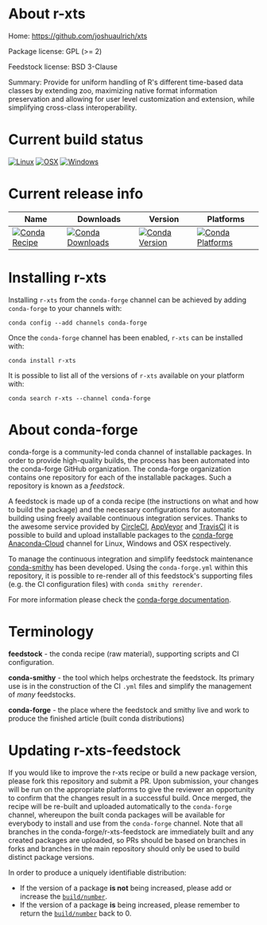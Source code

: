 About r-xts
===========

Home: https://github.com/joshuaulrich/xts

Package license: GPL (>= 2)

Feedstock license: BSD 3-Clause

Summary: Provide for uniform handling of R's different time-based data classes by extending zoo, maximizing native format information preservation and allowing for user level customization and extension, while simplifying cross-class interoperability.



Current build status
====================

[![Linux](https://img.shields.io/circleci/project/github/conda-forge/r-xts-feedstock/master.svg?label=Linux)](https://circleci.com/gh/conda-forge/r-xts-feedstock)
[![OSX](https://img.shields.io/travis/conda-forge/r-xts-feedstock/master.svg?label=macOS)](https://travis-ci.org/conda-forge/r-xts-feedstock)
[![Windows](https://img.shields.io/appveyor/ci/conda-forge/r-xts-feedstock/master.svg?label=Windows)](https://ci.appveyor.com/project/conda-forge/r-xts-feedstock/branch/master)

Current release info
====================

| Name | Downloads | Version | Platforms |
| --- | --- | --- | --- |
| [![Conda Recipe](https://img.shields.io/badge/recipe-r--xts-green.svg)](https://anaconda.org/conda-forge/r-xts) | [![Conda Downloads](https://img.shields.io/conda/dn/conda-forge/r-xts.svg)](https://anaconda.org/conda-forge/r-xts) | [![Conda Version](https://img.shields.io/conda/vn/conda-forge/r-xts.svg)](https://anaconda.org/conda-forge/r-xts) | [![Conda Platforms](https://img.shields.io/conda/pn/conda-forge/r-xts.svg)](https://anaconda.org/conda-forge/r-xts) |

Installing r-xts
================

Installing `r-xts` from the `conda-forge` channel can be achieved by adding `conda-forge` to your channels with:

```
conda config --add channels conda-forge
```

Once the `conda-forge` channel has been enabled, `r-xts` can be installed with:

```
conda install r-xts
```

It is possible to list all of the versions of `r-xts` available on your platform with:

```
conda search r-xts --channel conda-forge
```


About conda-forge
=================

conda-forge is a community-led conda channel of installable packages.
In order to provide high-quality builds, the process has been automated into the
conda-forge GitHub organization. The conda-forge organization contains one repository
for each of the installable packages. Such a repository is known as a *feedstock*.

A feedstock is made up of a conda recipe (the instructions on what and how to build
the package) and the necessary configurations for automatic building using freely
available continuous integration services. Thanks to the awesome service provided by
[CircleCI](https://circleci.com/), [AppVeyor](https://www.appveyor.com/)
and [TravisCI](https://travis-ci.org/) it is possible to build and upload installable
packages to the [conda-forge](https://anaconda.org/conda-forge)
[Anaconda-Cloud](https://anaconda.org/) channel for Linux, Windows and OSX respectively.

To manage the continuous integration and simplify feedstock maintenance
[conda-smithy](https://github.com/conda-forge/conda-smithy) has been developed.
Using the ``conda-forge.yml`` within this repository, it is possible to re-render all of
this feedstock's supporting files (e.g. the CI configuration files) with ``conda smithy rerender``.

For more information please check the [conda-forge documentation](https://conda-forge.org/docs/).

Terminology
===========

**feedstock** - the conda recipe (raw material), supporting scripts and CI configuration.

**conda-smithy** - the tool which helps orchestrate the feedstock.
                   Its primary use is in the construction of the CI ``.yml`` files
                   and simplify the management of *many* feedstocks.

**conda-forge** - the place where the feedstock and smithy live and work to
                  produce the finished article (built conda distributions)


Updating r-xts-feedstock
========================

If you would like to improve the r-xts recipe or build a new
package version, please fork this repository and submit a PR. Upon submission,
your changes will be run on the appropriate platforms to give the reviewer an
opportunity to confirm that the changes result in a successful build. Once
merged, the recipe will be re-built and uploaded automatically to the
`conda-forge` channel, whereupon the built conda packages will be available for
everybody to install and use from the `conda-forge` channel.
Note that all branches in the conda-forge/r-xts-feedstock are
immediately built and any created packages are uploaded, so PRs should be based
on branches in forks and branches in the main repository should only be used to
build distinct package versions.

In order to produce a uniquely identifiable distribution:
 * If the version of a package **is not** being increased, please add or increase
   the [``build/number``](https://conda.io/docs/user-guide/tasks/build-packages/define-metadata.html#build-number-and-string).
 * If the version of a package **is** being increased, please remember to return
   the [``build/number``](https://conda.io/docs/user-guide/tasks/build-packages/define-metadata.html#build-number-and-string)
   back to 0.
